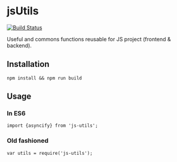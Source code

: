 # jsUtils

[![Build Status](https://travis-ci.org/ViBiOh/js-utils.svg?branch=master)](https://travis-ci.org/ViBiOh/js-utils)

Useful and commons functions reusable for JS project (frontend & backend).

## Installation

    npm install && npm run build

## Usage

### In ES6

    import {asyncify} from 'js-utils';

### Old fashioned

    var utils = require('js-utils');